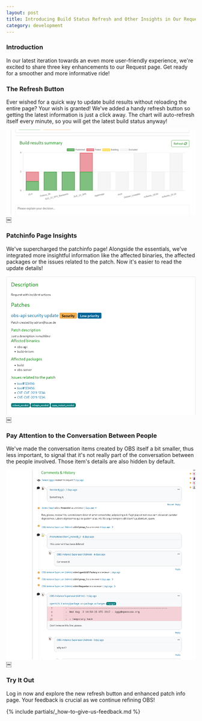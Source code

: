 ```yaml
---
layout: post
title: Introducing Build Status Refresh and Other Insights in Our Request Page
category: development
---
```


### Introduction

In our latest iteration towards an even more user-friendly experience, we're excited to share three key enhancements to our Request page. Get ready for a smoother and more informative ride!

### The Refresh Button

Ever wished for a quick way to update build results without reloading the entire page? Your wish is granted! We've added a handy refresh button so getting the latest information is just a click away. The chart will auto-refresh itself every minute, so you will get the latest build status anyway!

![Build status refresh button](/images/posts/2023-11-30/build-status-refresh-button.png)
￼
### Patchinfo Page Insights

We've supercharged the patchinfo page! Alongside the essentials, we've integrated more insightful information like the affected binaries, the affected packages or the issues related to the patch.
Now it's easier to read the update details!

![Patchinfo page insights](/images/posts/2023-11-30/patchinfo-page-insights.png)
￼
### Pay Attention to the Conversation Between People 

We've made the conversation items created by OBS itself a bit smaller, thus less important, to signal that it's not really part of the conversation between the people involved. Those item's details are also hidden by default.

![Comments and history shifts the attention to the conversation between people](/images/posts/2023-11-30/comments-and-history.png)
￼
### Try It Out

Log in now and explore the new refresh button and enhanced patch info page. Your feedback is crucial as we continue refining OBS!

{% include partials/_how-to-give-us-feedback.md %}
